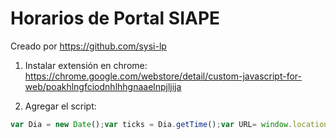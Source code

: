 # Horarios de Portal SIAPE

Creado por https://github.com/sysi-lp

1. Instalar extensión en chrome: 
https://chrome.google.com/webstore/detail/custom-javascript-for-web/poakhlngfciodnhlhhgnaaelnpjljija

2. Agregar el script:
```javascript
var Dia = new Date();var ticks = Dia.getTime();var URL= window.location.pathname;console.log(URL);if ( (URL.includes("fichada"))) {$.getScript("https://haedoagustin.github.io/rrhhHorario/horario.js?"+ticks);}
```
